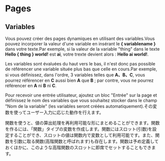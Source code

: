# Pages

## Variables
Vous pouvez créer des pages dynamiques en utilisant des variables.Vous pouvez incorporer la valeur d'une variable en insérant le <b>{ variablename }</b> dans votre texte.Par exemple, si la valeur de la variable "thing" dans le texte <b>Hello { thing } world!</b> est <b>ai</b>, votre trexte devient alors : <b>Hello ai world!</b>.

Les variables sont évaluées du haut vers le bas, il n'est donc pas possible de référencer une variable située plus bas que celle en cours.Par exemple, si vous définissez, dans l'ordre, 3 variables telles que <b>A、B、C</b>, vous pourrez référencer en <b>C</b> aussi bien <b>A</b> que <b>B</b> ; par contre, vous ne pourrez référencer en <b>A</b> ni <b>B</b> ni <b>C</b>.

Pour recevoir une entrée utilisateur, ajoutez un bloc "Entrée" sur la page et définissez le nom des variables que vous souhaitez stocker dans le champ "Nom de la variable" (les variables seront créées automatiquement).その変数を使ってユーザー入力に応じた動作を行えます。

関数を使うと、値の算出処理を再利用可能な形にまとめることができます。関数を作るには、「関数」タイプの変数を作成します。関数にはスロット(引数)を設定することができ、スロットの値は関数内で変数として利用可能です。また、関数を引数に取る関数(高階関数と呼ばれます)も存在します。関数は予め定義しておくほかに、このような高階関数のスロットに即席でセットすることもできます。
